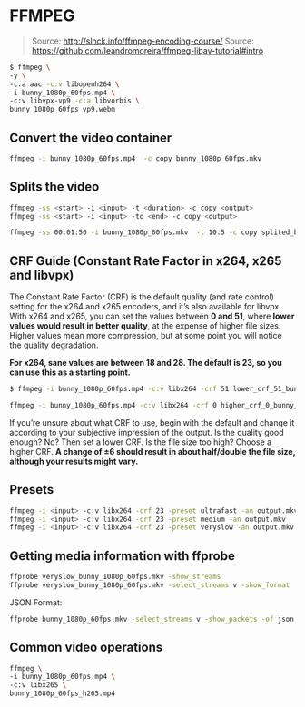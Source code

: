# FFMPEG

> Source: <http://slhck.info/ffmpeg-encoding-course/>
> Source: <https://github.com/leandromoreira/ffmpeg-libav-tutorial#intro>

```bash
$ ffmpeg \
-y \
-c:a aac -c:v libopenh264 \
-i bunny_1080p_60fps.mp4 \
-c:v libvpx-vp9 -c:a libvorbis \
bunny_1080p_60fps_vp9.webm
```

## Convert the video container

```bash
ffmpeg -i bunny_1080p_60fps.mp4  -c copy bunny_1080p_60fps.mkv
```

## Splits the video

```bash
ffmpeg -ss <start> -i <input> -t <duration> -c copy <output>
ffmpeg -ss <start> -i <input> -to <end> -c copy <output>
```

```bash
ffmpeg -ss 00:01:50 -i bunny_1080p_60fps.mkv  -t 10.5 -c copy splited_bunny_1080p_60fps.mkv
```

## CRF Guide (Constant Rate Factor in x264, x265 and libvpx)

The Constant Rate Factor (CRF) is the default quality (and rate control) setting for the x264 and x265 encoders, and it’s also available for libvpx. With x264 and x265, you can set the values between **0 and 51**, where **lower values would result in better quality**, at the expense of higher file sizes. Higher values mean more compression, but at some point you will notice the quality degradation.

**For x264, sane values are between 18 and 28. The default is 23, so you can use this as a starting point.**

```bash
$ ffmpeg -i bunny_1080p_60fps.mp4 -c:v libx264 -crf 51 lower_crf_51_bunny_1080p_60fps.mp4

ffmpeg -i bunny_1080p_60fps.mp4 -c:v libx264 -crf 0 higher_crf_0_bunny_1080p_60fps.mp4
```

If you’re unsure about what CRF to use, begin with the default and change it according to your subjective impression of the output. Is the quality good enough? No? Then set a lower CRF. Is the file size too high? Choose a higher CRF. **A change of ±6 should result in about half/double the file size, although your results might vary.**

## Presets

```bash
ffmpeg -i <input> -c:v libx264 -crf 23 -preset ultrafast -an output.mkv
ffmpeg -i <input> -c:v libx264 -crf 23 -preset medium -an output.mkv
ffmpeg -i <input> -c:v libx264 -crf 23 -preset veryslow -an output.mkv
```

## Getting media information with ffprobe

```bash
ffprobe veryslow_bunny_1080p_60fps.mkv -show_streams
ffprobe veryslow_bunny_1080p_60fps.mkv -select_streams v -show_format
```

JSON Format:

```bash
ffprobe bunny_1080p_60fps.mkv -select_streams v -show_packets -of json | jq
```

## Common video operations

```bash
ffmpeg \
-i bunny_1080p_60fps.mp4 \
-c:v libx265 \
bunny_1080p_60fps_h265.mp4
```
